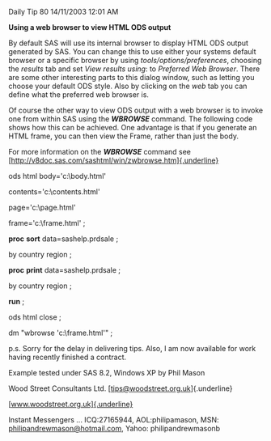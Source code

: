 Daily Tip 80 14/11/2003 12:01 AM

**Using a web browser to view HTML ODS output**

By default SAS will use its internal browser to display HTML ODS output
generated by SAS. You can change this to use either your systems default
browser or a specific browser by using *tools/options/preferences*,
choosing the *results* tab and set *View results using*: to *Preferred
Web Browser*. There are some other interesting parts to this dialog
window, such as letting you choose your default ODS style. Also by
clicking on the *web* tab you can define what the preferred web browser
is.

Of course the other way to view ODS output with a web browser is to
invoke one from within SAS using the ***WBROWSE*** command. The
following code shows how this can be achieved. One advantage is that if
you generate an HTML frame, you can then view the Frame, rather than
just the body.

For more information on the ***WBROWSE*** command see
[http://v8doc.sas.com/sashtml/win/zwbrowse.htm]{.underline}

ods html body=\'c:\\body.html\'

contents=\'c:\\contents.html\'

page=\'c:\\page.html\'

frame=\'c:\\frame.html\' ;

**proc** **sort** data=sashelp.prdsale ;

by country region ;

**proc** **print** data=sashelp.prdsale ;

by country region ;

**run** ;

ods html close ;

dm \"wbrowse \'c:\\frame.html\'\" ;

p.s. Sorry for the delay in delivering tips. Also, I am now available
for work having recently finished a contract.

Example tested under SAS 8.2, Windows XP by Phil Mason

Wood Street Consultants Ltd. [tips@woodstreet.org.uk]{.underline}

[www.woodstreet.org.uk]{.underline}

Instant Messengers ... ICQ:27165944, AOL:philipamason, MSN:
philipandrewmason@hotmail.com, Yahoo: philipandrewmasonb
